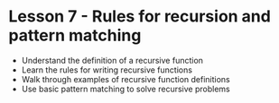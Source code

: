 # Lesson 7 - Rules for recursion and pattern matching

- Understand the definition of a recursive function
- Learn the rules for writing recursive functions
- Walk through examples of recursive function definitions
- Use basic pattern matching to solve recursive problems